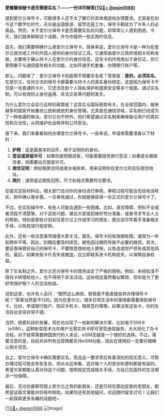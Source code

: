 **愛爾蘭保號卡是否需要实名？——一份详尽解答[[TG💪+ @esim1088](https://t.me/s/esim1088)]**

提到爱尔兰保号卡，可能很多人还不太了解它的具体用途和办理要求。尤其是在如今这个数字化时代，无论是出国旅游、留学还是工作，保号卡都成为了许多人的必需品。然而，关于爱尔兰保号卡是否需要实名的问题，却常常让人感到困惑。今天，我们就来聊聊这个话题，并为你提供一些实用的信息。

首先，我们需要明确什么是爱尔兰保号卡。简单来说，爱尔兰保号卡是一种为在爱尔兰居住或工作的外国人提供的身份验证工具。它通常由爱尔兰政府或相关机构发放，主要用于确认持卡人在爱尔兰的身份信息。这张卡的作用类似于身份证，但它更侧重于与通信服务相关的功能，比如开通手机套餐、办理银行账户等。

那么，问题来了：爱尔兰保号卡到底需不需要实名呢？答案是：**是的，必须实名**。在爱尔兰，任何合法的保号卡都需要与持卡人的真实身份绑定。这是因为保号卡不仅是一张普通的卡片，它还涉及到个人隐私保护和国家安全等多个层面。通过实名制，可以有效防止身份盗用、非法交易等问题的发生。

为什么爱尔兰会实行这样的政策呢？这其实与国际趋势有关。在全球范围内，越来越多的国家开始重视公民和居民的身份管理。尤其是在通信领域，实名制已经成为了一种普遍的做法。爱尔兰也不例外，他们希望通过实名制来确保每位用户的真实性和合法性，从而维护社会秩序和公共安全。

接下来，我们来看看如何办理爱尔兰保号卡。一般来说，申请者需要准备以下材料：

1. **护照**：这是最基本的证件，用于证明你的身份。
2. **签证或居留许可**：如果你是短期游客，可能需要提供旅行签证；如果是长期居住者，则需要出示居留许可。
3. **居住证明**：例如租房合同或者水电账单，用来证明你在爱尔兰的实际居住地址。
4. **照片**：通常是近期免冠照，尺寸和格式需要符合要求。

在提交这些材料后，相关部门会对你的身份进行审核。审核过程可能会包括电话核实、邮件确认等步骤。一旦审核通过，你就能够获得一张正式的爱尔兰保号卡了。

不过，在实际操作中，有些人可能会遇到一些困难。比如，语言障碍、资料不全或者流程不清楚等。对于这些问题，建议大家提前做好充分准备，或者寻求专业人士的帮助。特别是那些计划前往爱尔兰工作或学习的朋友，更应该尽早着手准备相关手续，以免耽误行程安排。

此外，还有一些注意事项值得大家关注。首先，保号卡的有效期有限，通常为一年到两年不等。因此，到期后要及时续签，避免因过期而导致不必要的麻烦。其次，要妥善保管好自己的保号卡，不要随意借给他人使用，以免造成财产损失或其他风险。最后，如果发现卡片丢失或被盗，应立即联系发卡机构挂失，以保障自身权益。

除了实名制之外，爱尔兰还对保号卡的使用设定了严格的限制。例如，未经批准不得将卡转借给他人，也不得用于非法活动。这些规定虽然看似繁琐，但却是为了更好地保护每个人的合法权益。

说到这里，也许有人会问：“既然这么麻烦，那我能不能直接放弃办理保号卡呢？”答案当然是不行的。因为在爱尔兰，很多日常生活中的事情都需要用到保号卡。比如，申请银行账户、购买手机卡、租房签约等等。如果没有这张卡，你的生活将会变得非常不便。

当然，随着科技的发展，现在也出现了一些新的解决方案，比如电子SIM卡（eSIM）。这种新型技术允许用户无需实体卡即可享受通信服务，大大简化了办卡流程。对于经常需要跨国旅行的人来说，eSIM无疑是一个很好的选择。不过，需要注意的是，目前并非所有运营商都支持eSIM功能，因此在使用前一定要仔细确认相关信息。

总之，爱尔兰保号卡确实需要实名，而且这一要求背后有着深刻的现实意义。尽管办理过程可能会有些复杂，但从长远来看，这对每个人的安全和便利都是有益的。希望大家都能认真对待这个问题，按照规定完成相关手续，为自己在国外的生活增添一份保障。

最后，无论你是即将踏上爱尔兰之旅的新朋友，还是已经在那边定居的老朋友，都希望这篇文章能对你有所帮助。如果你还有其他疑问，欢迎随时留言讨论！让我们一起探索更多有趣的话题吧~

[[TG💪+ @esim1088](https://t.me/s/esim1088) ![Image](https://i.postimg.cc/4NQfJmqS/Snipaste-2025-05-13-00-14-12.png)]
